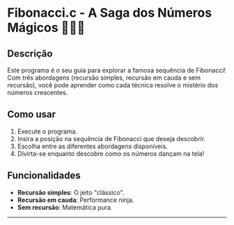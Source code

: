 # Fibonacci.c - A Saga dos Números Mágicos 🧙‍♂️✨

## Descrição
Este programa é o seu guia para explorar a famosa sequência de Fibonacci!  
Com três abordagens (recursão simples, recursão em cauda e sem recursão), você pode aprender como cada técnica resolve o mistério dos números crescentes.

## Como usar
1. Execute o programa.  
2. Insira a posição na sequência de Fibonacci que deseja descobrir.  
3. Escolha entre as diferentes abordagens disponíveis.  
4. Divirta-se enquanto descobre como os números dançam na tela!  

## Funcionalidades
- **Recursão simples**: O jeito "clássico".  
- **Recursão em cauda**: Performance ninja.  
- **Sem recursão**: Matemática pura.  

---
